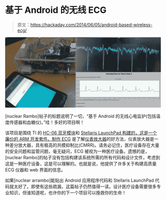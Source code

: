 # 基于 Android 的无线 ECG

> 原文：<https://hackaday.com/2014/06/05/android-based-wireless-ecg/>

![ECG](img/c3166b6595de8b1283be0d950cac910c.png)

[nuclear Rambo]帖子的标题说明了一切，“基于 Android 的无线心电监护(包括温度传感器和血糖仪)。”哇！多好的项目啊！

该项目是围绕 TI 的 [HC-06 蓝牙模块](http://mcuoneclipse.com/2013/06/19/using-the-hc-06-bluetooth-module/)和 [Stellaris LaunchPad 构建的，这是一个廉价的 ARM 开发套件。](http://www.ti.com/ww/en/launchpad/launchpads-connected-ek-tm4c123gxl.html)[制作 ECG](http://hackaday.com/2014/02/23/mobilecg-goes-open-source/) 是了解[仪表放大器](http://hackaday.com/2014/02/13/arduino-powered-ecg-informs-users-of-their-death/)的好方法，仪表放大器是一种差分放大器，具有极高的共模抑制比(CMRR)。请务必记住，医疗设备存在大量的安全问题和监管问题，毫无疑问，ECG 被视为一种医疗设备。遗憾的是，[nuclear Rambo]的帖子没有包括构建该系统所需的所有代码和设计文件，考虑到这是一种医疗设备，这是可以理解的。也就是说，他提供了许多关于构建高质量 ECG 仪器和 web 界面的信息。

如果[nuclear arrambo]能贴出 Android 应用程序代码和 Stellaris LaunchPad 代码就太好了。即使有这些疏漏，这篇帖子仍然值得一读。设计医疗设备需要很多专业知识，但谁知道呢，也许你的下一个项目可以挽救你的生命！